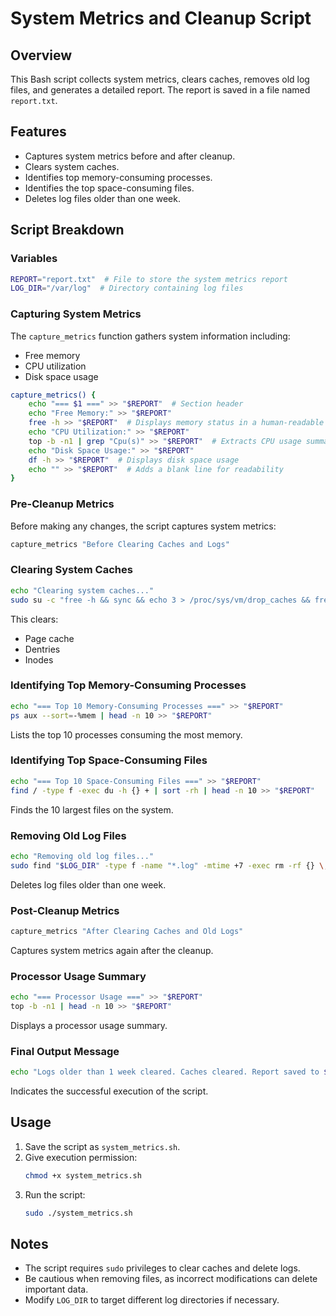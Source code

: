 # System Metrics and Cleanup Script 

## Overview
This Bash script collects system metrics, clears caches, removes old log files, and generates a detailed report. The report is saved in a file named `report.txt`.

## Features
- Captures system metrics before and after cleanup.
- Clears system caches.
- Identifies top memory-consuming processes.
- Identifies the top space-consuming files.
- Deletes log files older than one week.

## Script Breakdown 

### Variables
```bash
REPORT="report.txt"  # File to store the system metrics report
LOG_DIR="/var/log"  # Directory containing log files
```

### Capturing System Metrics
The `capture_metrics` function gathers system information including:
- Free memory
- CPU utilization
- Disk space usage

```bash
capture_metrics() {
    echo "=== $1 ===" >> "$REPORT"  # Section header
    echo "Free Memory:" >> "$REPORT"
    free -h >> "$REPORT"  # Displays memory status in a human-readable format
    echo "CPU Utilization:" >> "$REPORT"
    top -b -n1 | grep "Cpu(s)" >> "$REPORT"  # Extracts CPU usage summary
    echo "Disk Space Usage:" >> "$REPORT"
    df -h >> "$REPORT"  # Displays disk space usage
    echo "" >> "$REPORT"  # Adds a blank line for readability
}
```

### Pre-Cleanup Metrics
Before making any changes, the script captures system metrics:
```bash
capture_metrics "Before Clearing Caches and Logs"
```

### Clearing System Caches
```bash
echo "Clearing system caches..."
sudo su -c "free -h && sync && echo 3 > /proc/sys/vm/drop_caches && free -h" >> "$REPORT"
```
This clears:
- Page cache
- Dentries
- Inodes

### Identifying Top Memory-Consuming Processes
```bash
echo "=== Top 10 Memory-Consuming Processes ===" >> "$REPORT"
ps aux --sort=-%mem | head -n 10 >> "$REPORT"
```
Lists the top 10 processes consuming the most memory.

### Identifying Top Space-Consuming Files
```bash
echo "=== Top 10 Space-Consuming Files ===" >> "$REPORT"
find / -type f -exec du -h {} + | sort -rh | head -n 10 >> "$REPORT"
```
Finds the 10 largest files on the system.

### Removing Old Log Files
```bash
echo "Removing old log files..."
sudo find "$LOG_DIR" -type f -name "*.log" -mtime +7 -exec rm -rf {} \;
```
Deletes log files older than one week.

### Post-Cleanup Metrics
```bash
capture_metrics "After Clearing Caches and Old Logs"
```
Captures system metrics again after the cleanup.

### Processor Usage Summary
```bash
echo "=== Processor Usage ===" >> "$REPORT"
top -b -n1 | head -n 10 >> "$REPORT"
```
Displays a processor usage summary.

### Final Output Message
```bash 
echo "Logs older than 1 week cleared. Caches cleared. Report saved to $REPORT."
```
Indicates the successful execution of the script.

## Usage
1. Save the script as `system_metrics.sh`.
2. Give execution permission:
   ```bash
   chmod +x system_metrics.sh
   ```
3. Run the script:
   ```bash
   sudo ./system_metrics.sh
   ```

## Notes
- The script requires `sudo` privileges to clear caches and delete logs.
- Be cautious when removing files, as incorrect modifications can delete important data.
- Modify `LOG_DIR` to target different log directories if necessary.

